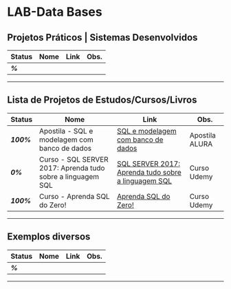 # LAB-Data Bases

## Projetos Práticos | Sistemas Desenvolvidos

| **Status**  | **Nome**  | **Link**  | **Obs.**  |
|---|---|---|---|
| **_%_** |   | []()  |   |

------------

## Lista de Projetos de Estudos/Cursos/Livros

| **Status**  | **Nome**  | **Link**  | **Obs.**  |
|---|---|---|---|
| **_100%_** |  Apostila - SQL e modelagem com banco de dados  | [ SQL e modelagem com banco de dados](https://github.com/josemalcher/SQL-e-Modelagem-com-Banco-de-Dados-Livro-Alura)  | Apostila ALURA  |
| **_0%_** |  Curso - SQL SERVER 2017: Aprenda tudo sobre a linguagem SQL  | [ SQL SERVER 2017: Aprenda tudo sobre a linguagem SQL](https://github.com/josemalcher/SQL-SERVER-2017-Aprenda-tudo-sobre-a-linguagem-SQL)  | Curso Udemy  |
| **_100%_** |  Curso - Aprenda SQL do Zero!  | [ Aprenda SQL do Zero!](https://github.com/josemalcher/Udemy-Aprenda-SQL-do-Zero)  | Curso Udemy  |

------------

## Exemplos diversos

| **Status**  | **Nome**  | **Link**  | **Obs.**  |
|---|---|---|---|
| **_%_** |   | []()  |   |

------------
